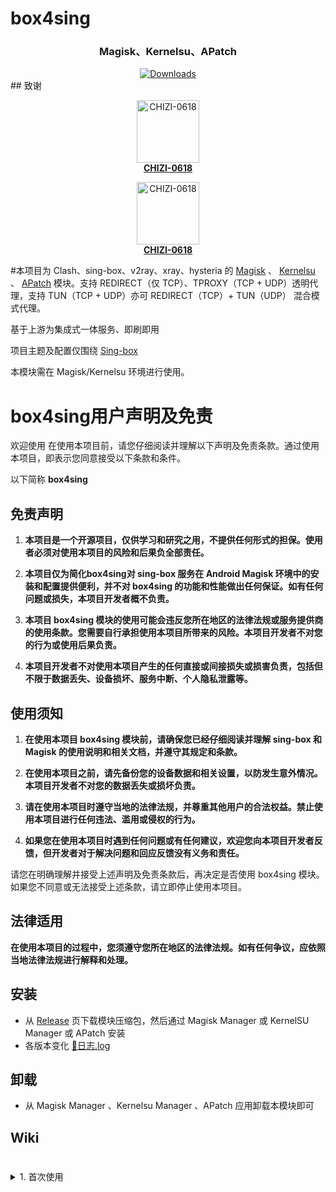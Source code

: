 # box4sing


<h3 align="center">Magisk、Kernelsu、APatch</h3>

<div align="center">
    <a href="https://github.com/82199691/box4sing/releases">
        <img alt="Downloads" src="https://img.shields.io/github/downloads/MoGuangYu/Surfing/v6.8.15/total?label=Download@v6.8.15&labelColor=00b56a&logo=git&logoColor=white">
    </a>
</div>
## 致谢

<a href="https://github.com/CHIZI-0618">

  <p align="center">
    <img src="https://github.com/CHIZI-0618.png" width="100" height="100" alt="CHIZI-0618">
    <br>
    <strong>CHIZI-0618</strong>
  </p>
</a>

<a href="https://github.com/MoGuangYu">

  <p align="center">
    <img src="https://github.com/MoGuangYu.png" width="100" height="100" alt="CHIZI-0618">
    <br>
    <strong>CHIZI-0618</strong>
  </p>

</a>

#本项目为 Clash、sing-box、v2ray、xray、hysteria 的 [Magisk](https://github.com/topjohnwu/Magisk) 、 [Kernelsu](https://github.com/tiann/KernelSU) 、 [APatch](https://github.com/bmax121/APatch) 模块。支持 REDIRECT（仅 TCP）、TPROXY（TCP + UDP）透明代理，支持 TUN（TCP + UDP）亦可 REDIRECT（TCP）+ TUN（UDP） 混合模式代理。

  基于上游为集成式一体服务、即刷即用   

  项目主题及配置仅围绕 [Sing-box](https://github.com/PuerNya/sing-box)  

  本模块需在 Magisk/Kernelsu 环境进行使用。

# box4sing用户声明及免责

欢迎使用 在使用本项目前，请您仔细阅读并理解以下声明及免责条款。通过使用本项目，即表示您同意接受以下条款和条件。

以下简称 **box4sing**

## 免责声明

1. **本项目是一个开源项目，仅供学习和研究之用，不提供任何形式的担保。使用者必须对使用本项目的风险和后果负全部责任。**

2. **本项目仅为简化box4sing对 sing-box 服务在 Android Magisk 环境中的安装和配置提供便利，并不对 box4sing 的功能和性能做出任何保证。如有任何问题或损失，本项目开发者概不负责。**

3. **本项目 box4sing 模块的使用可能会违反您所在地区的法律法规或服务提供商的使用条款。您需要自行承担使用本项目所带来的风险。本项目开发者不对您的行为或使用后果负责。**

4. **本项目开发者不对使用本项目产生的任何直接或间接损失或损害负责，包括但不限于数据丢失、设备损坏、服务中断、个人隐私泄露等。**

## 使用须知

1. **在使用本项目 box4sing 模块前，请确保您已经仔细阅读并理解 sing-box 和 Magisk 的使用说明和相关文档，并遵守其规定和条款。**

2. **在使用本项目之前，请先备份您的设备数据和相关设置，以防发生意外情况。本项目开发者不对您的数据丢失或损坏负责。**

3. **请在使用本项目时遵守当地的法律法规，并尊重其他用户的合法权益。禁止使用本项目进行任何违法、滥用或侵权的行为。**

4. **如果您在使用本项目时遇到任何问题或有任何建议，欢迎您向本项目开发者反馈，但开发者对于解决问题和回应反馈没有义务和责任。**

请您在明确理解并接受上述声明及免责条款后，再决定是否使用 box4sing 模块。如果您不同意或无法接受上述条款，请立即停止使用本项目。

## 法律适用

**在使用本项目的过程中，您须遵守您所在地区的法律法规。如有任何争议，应依照当地法律法规进行解释和处理。**

## 安装

- 从 [Release](https://github.com/82199691/box4sing/releases) 页下载模块压缩包，然后通过 Magisk Manager 或 KernelSU Manager 或 APatch 安装
- 各版本变化 [📲日志.log](changelog.md)

## 卸载

 - 从 Magisk Manager 、Kernelsu Manager 、APatch 应用卸载本模块即可 

## Wiki

#

<details>
<summary>1. 首次使用</summary>

- 安装模块后无需重启设备，可使用`Toolbox`整合并刷新客户端的更新状态
- 于`config.json`添加订阅地址，重载一下配置
- 可能因网络原因不会自动下载完全部规则，请手动 更新/下载 规则文件
  - 如上述失败，并确保你的网络环境正常
- Web App：[Download](https://github.com/MoGuangYu/Surfing/raw/main/folder/Web_v5.5_release.apk) | [查看源码](./folder/main.lua)
  - 仅为图形辅助工具，用于便携浏览及管理后台路由数据，并无其它多余用途

> 模块已内置 Gui 可通过浏览器本地访问使用，亦或者使用 App 在线访问使用，两者本质上并无差异

#

<details>
<summary>2. 控制运行</summary>
​	可通过Magisk开关进行 关闭/开启 控制运行服务实时生效

#

<details>
<summary>3. 配置&&规则集</summary>

​	配置教程参阅

> ​	sing-box-puer [Wiki](https://puer-sing-box.pages.dev/zh/)  
>
> ​	sing-box [Wiki](https://sing-box.sagernet.org/zh) 

​	SingBox 规则

​		用于路由规则匹配，实现精准分流，更新会一直指向最新版本，因此每个月只需更新一次文件即可

​		SingBox 的规则集有二进制和源文件的两种，.srs 是二进制文件，文件小，推荐使用

> 推荐两个 GitHub 的两个规则集
>
> MetaCubeX 维护的规则集：[点击访问](https://github.com/MetaCubeX/meta-rules-dat/tree/sing/)
>
> SingBox 官方维护的规则集：[点击访问](https://github.com/SagerNet/sing-geosite/tree/rule-set)

#

<details>
<summary>4. 后续更新</summary>
​	如果你全部使用默认配置，更新将是无感

​	支持在客户端中在线更新模块，更新后无须重启，模块开关控制 启用/关闭 ~~会临时失效，仍需重启~~ 建议使用 Toolbox 更新

​	更新时 sing-box config.json 配置文件会备份至	`/data/adb/box4sing/sing-box/config.json.bak`


- 更新时会备份旧文件用户配置至	`/data/adb/box4sing/scripts/box.config.bak`

> Ps：主要跟随上游更新，及下发一些配置

#

<details>
<summary>5. 使用问题</summary>

一、代理特定应用程序(黑白名单)
- 代理所有应用程序，除了某些特定的应用外，那么请打开 `/data/adb/box4sing/scripts/box.config` 文件，修改 `proxy_mode` 的值为 `blacklist`（默认值），在 `user_packages_list` 数组中添加元素，数组元素格式为`id标识:应用包名`，元素之间用空格隔开。即可**不代理**相应安卓用户应用。例如 `user_packages_list=("id标识:应用包名" "id标识:应用包名")`

- 只代理特定的应用程序，那么请打开 `/data/adb/box4sing/scripts/box.config` 文件，修改 `proxy_mode` 的值为 `whitelist`，在 `user_packages_list` 数组中添加元素，数组元素格式为`id标识:应用包名`，元素之间用空格隔开。即可**仅代理**相应安卓用户应用。例如 `user_packages_list=("id标识:应用包名" "id标识:应用包名")`

安卓用户组id标识：

| 标准用户 | ID  |
| -------- | --- |
| 机主     |  0  |
| 手机分身 |  10  |
| 应用多开 | 999 |

> 通常你可以在`/data/user/`找到本机所有用户组id及应用包名，使用黑白名单请勿使用fake-ip模式

二、Tun模式
- 默认开启

> WiFi下推荐开启，如非特殊需要可不开启，使用该模式前请勿使用黑白名单

三、路由规则
- 为大陆饶行
- 规则由本人亲自维护的，基本能满足大多数使用需求

> 如非特别严格的要求，黑白名单意义不大，使用模块自带配置即可

四、面板管理
- Magisk字体模块

> 会影响页面字体正常显示

五、局域网共享
- 开启热点让其它设备连接即可

> 其它设备若访问控制台后端，只需 (http://当前WiFi网关:9999/ui)
>
> </details>

---

<a href="./LICENSE">
    <img alt="License" src="https://img.shields.io/github/license/MoGuangYu/Surfing.svg">
</a>





<div align="center">
  <a href="https://github.com/MoGuangYu/Surfing"><strong>Surfing</strong></a>
</div>
<div align="center">
  <a href="https://github.com/PuerNya/sing-box"><strong>Sing-box-PuerNya</strong></a>
</div><div align="center">
  <a href="https://github.com/MetaCubeX"><strong>MetaCubeX</strong></a>
</div>
<div align="center">
  <a href="https://github.com/Loyalsoldier"><strong>Loyalsoldier</strong></a>
</div>
<div align="center">
  <p> > 感谢为本项目的实现提供了宝贵的基础 < </p>
</div>








